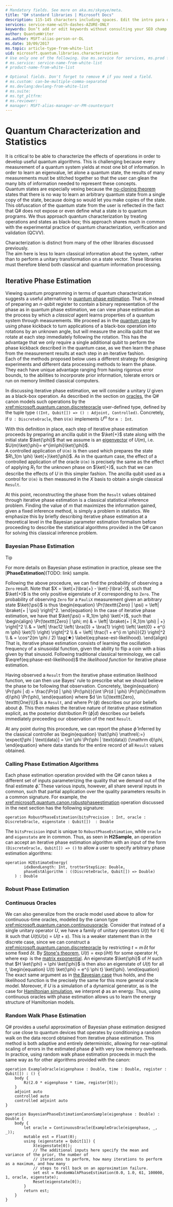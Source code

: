 ```yaml
---
# Mandatory fields. See more on aka.ms/skyeye/meta.
title: "Q# standard libraries | Microsoft Docs"
description: 115-145 characters including spaces. Edit the intro para describing article intent to fit here. This abstract displays in the search result.
services: service-name-with-dashes-AZURE-ONLY 
keywords: Don’t add or edit keywords without consulting your SEO champ.
author: QuantumWriter
ms.author: MSFT-alias-person-or-DL
ms.date: 10/09/2017
ms.topic: article-type-from-white-list
uid: microsoft.quantum.libraries.characterization
# Use only one of the following. Use ms.service for services, ms.prod for on-prem. Remove the # before the relevant field.
# ms.service: service-name-from-white-list
# product-name-from-white-list

# Optional fields. Don't forget to remove # if you need a field.
# ms.custom: can-be-multiple-comma-separated
# ms.devlang:devlang-from-white-list
# ms.suite: 
# ms.tgt_pltfrm:
# ms.reviewer:
# manager: MSFT-alias-manager-or-PM-counterpart
---
```



# Quantum Characterization and Statistics #

It is critical to be able to characterize the effects of operations in order to develop useful quantum algorithms.
This is challenging because every measurement of a quantum system yields at most one bit of information.
In order to learn an eigenvalue, let alone a quantum state, the results of many measurements must be stitched together so that the user can glean the many bits of information needed to represent these concepts.  
Quantum states are especially vexing because the [no-cloning theorem](../quantum-concepts-7-PauliMeasurements.md) states that there is no way to learn an arbitrary quantum state from a single copy of the state, because doing so would let you make copies of the state.
This obfuscation of the quantum state from the user is reflected in the fact that Q# does not expose or even define what a state *is* to quantum programs.
We thus approach quantum characterization by treating operations and states as black-box; this approach shares much in common with the experimental practice of quantum characterization, verification and validation (QCVV).

Characterization is distinct from many of the other libraries discussed previously.  
The aim here is less to learn classical information about the system, rather than to perform a unitary transformation on a state vector.
These libraries must therefore blend both classical and quantum information processing. 


## Iterative Phase Estimation ##

Viewing quantum programming in terms of quantum characterization suggests a useful alternative to [quantum phase estimation](algorithms#quantum-phase-estimation).
That is, instead of preparing an $n$-qubit register to contain a binary representation of the phase as in quantum phase estimation, we can view phase estimation as the process by which a *classical* agent learns properties of a quantum system through measurements.
We proceed as in the [quantum case](algorithms#quantum-phase-estimation) by using phase kickback to turn applications of a black-box operation into rotations by an unknown angle, but will measure the ancilla qubit that we rotate at each step immediately following the rotation.
This has the advantage that we only require a single additional qubit to perform the phase kickback described in the quantum case, as we then learn the phase from the measurement results at each step in an iterative fashion.  
Each of the methods proposed below uses a different strategy for designing experiments and different data processing methods to learn the phase.  They each have unique advantage ranging from having rigorous error bounds, to the abilities to incorporate prior information, tolerate errors or run on memory limitted classical computers.

In discussing iterative phase estimation, we will consider a unitary $U$ given as a black-box operation.
As described in the section on [oracles](data-structures#oracles), the Q# canon models such operations by the <xref:microsoft.quantum.canon.discreteoracle> user-defined type, defined by the tuple type `((Int, Qubit[]) => () : Adjoint, Controlled)`.
Concretely, if `U : DiscreteOracle`, then `U(m)` implements $U^m$ for `m : Int`.

With this definition in place, each step of iterative phase estimation proceeds by preparing an ancilla qubit in the $\ket{+}$ state along with the initial state $\ket{\phi}$ that we assume is an [eigenvector](../quantum-concepts-3-MatrixAdvanced.md) of $U(m)$, i.e. $U(m)\ket{\phi}= e^{im\phi}\ket{\phi}$.  
A controlled application of `U(m)` is then used which prepares the state $R\_1(m \phi) \ket{+}\ket{\phi}$.
As in the quantum case, the effect of a controlled application of the oracle `U(m)` is precisely the same as the effect of applying $R_1$ for the unknown phase on $\ket{+}$, such that we can describe the effects of $U$ in this simpler fashion.
The ancilla qubit used as a control for `U(m)` is then measured in the $X$ basis to obtain a single classical `Result`.

At this point, reconstructing the phase from the `Result` values obtained through iterative phase estimation is a classical statistical inference problem.
Finding the value of $m$ that maximizes the information gained, given a fixed inference method, is simply a problem in statistics.
We emphasize this by briefly describing iterative phase estimation at a theoretical level in the Bayesian parameter estimation formalism before proceeding to describe the statistical algorithms provided in the Q# canon for solving this classical inference problem.

### Bayesian Phase Estimation ###

> [!TIP]
> For more details on Bayesian phase estimation in practice, please see the [**PhaseEstimation**](TODO: link) sample.

Following the above procedure, we can find the probability of observing a `Zero` result.
Note that $X = \ket{+}\bra{+} - \ket{-}\bra{-}$, such that $\ket{+}$ is the only positive eigenstate of $X$ corresponding to `Zero`.
The probability of observing `Zero` for a `PauliX` measurement given an arbitrary state $\ket{\psi}$ is thus
\begin{equation}
    \Pr(\texttt{Zero} | \psi) = \left| \braket{+ | \psi} \right|^2.
\end{equation}
In the case of iterative phase estimation, we have that $\ket{\psi} = R_1(m \phi) \ket{+}$, such that
\begin{align}
    \Pr(\texttt{Zero} | \phi; m)
        & = \left| \braket{+ | R_1(m \phi) | +} \right|^2 \\\\
        & = \left|
            \frac12 \left( \bra{0} + \bra{1} \right) \left( \ket{0} + e^{i m \phi} \ket{1} \right)
            \right|^2 \\\\
        & = \left| \frac{1 + e^{i m \phi}}{2} \right|^2 \\\\
        & = \cos^2(m \phi / 2) \tag{★} \label{eq:phase-est-likelihood}.
\end{align}
That is, iterative phase estimation consists of learning the oscillation frequency of a sinusoidal function, given the ability to flip a coin with a bias given by that sinusoid.
Following traditional classical terminology, we call $\eqref{eq:phase-est-likelihood}$ the *likelihood function* for iterative phase estimation.

Having observed a `Result` from the iterative phase estimation likelihood function, we can then use Bayes' rule to prescribe what we should believe the phase to be following that observation.
Concretely,
\begin{equation}
    \Pr(\phi | d) = \frac{\Pr(d | \phi) \Pr(\phi)}{\int \Pr(d | \phi) \Pr(\phi){\mathrm d}\phi} \Pr(\phi),
\end{equation}
where $d \in \\{\texttt{Zero}, \texttt{One}\\}$ is a `Result`, and where $\Pr(\phi)$ describes our prior beliefs about $\phi$.
This then makes the iterative nature of iterative phase estimation explicit, as the posterior distribution $\Pr(\phi | d)$ describes our beliefs immediately preceeding our observation of the next `Result`.

At any point during this procedure, we can report the phase $\hat{\phi}$ inferred by the classical controller as
\begin{equation}
    \hat{\phi} \mathrel{:=} \expect[\phi | \text{data}] = \int \phi \Pr(\phi | \text{data}) {\mathrm d}\phi,
\end{equation}
where $\text{data}$ stands for the entire record of all `Result` values obtained.

### Calling Phase Estimation Algorithms ###

Each phase estimation operation provided with the Q# canon takes a different set of inputs parameterizing the quality that we demand out of the final estimate $\hat{\phi}$.
These various inputs, however, all share several inputs in common, such that partial application over the quality parameters results in a common signature.
For example, the <xref:microsoft.quantum.canon.robustphaseestimation> operation discussed in the next section has the following signature:

```qsharp
operation RobustPhaseEstimation(bitsPrecision : Int, oracle : DiscreteOracle, eigenstate : Qubit[])  : Double
```

The `bitsPrecision` input is unique to `RobustPhaseEstimation`, while `oracle` and `eigenstate` are in common.
Thus, as seen in **H2Sample**, an operation can accept an iterative phase estimation algorithm with an input of the form `(DiscreteOracle, Qubit[]) => ()` to allow a user to specify arbitrary phase estimation algorithms:

```qsharp
operation H2EstimateEnergy(
        idxBondLength: Int, trotterStepSize: Double,
        phaseEstAlgorithm : ((DiscreteOracle, Qubit[]) => Double)
    ) : Double
```

### Robust Phase Estimation ###
<!-- FIXME: though RPE is the correct name of this algorithm, in context it reads as though Bayesian PE is the opposite of robust, which is not the case. -->
<!-- TODO -->

### Continuous Oracles ###

We can also generalize from the oracle model used above to allow for continuous-time oracles, modeled by the canon type <xref:microsoft.quantum.canon.continuousoracle>.
Consider that instead of a single unitary operator $U$, we have a family of unitary operators $U(t)$ for $t \in \mathbb{R}$ such that $U(t) U(s)$ = $U(t + s)$.
This is a weaker statement than in the discrete case, since we can construct a <xref:microsoft.quantum.canon.discreteoracle> by restricting $t = m\,\delta t$ for some fixed $\delta t$.
By [Stone's theorem](https://en.wikipedia.org/wiki/Stone%27s_theorem_on_one-parameter_unitary_groups), $U(t) = \exp(i H t)$ for some operator $H$, where $\exp$ is the [matrix exponential](../quantum-concepts-3-MatrixAdvanced#matrix-exponentials).
An eigenstate $\ket{\phi}$ of $H$ such that $H \ket{\phi} = \phi \ket{\phi}$ is then also an eigenstate of $U(t)$ for all $t$,
\begin{equation}
    U(t) \ket{\phi} = e^{i \phi t} \ket{\phi}.
\end{equation}
The exact same argument as in [the Bayesian case](#bayesian-phase-estimation) thus holds, and the likelihood function is the precisely the same for this more general oracle model.
Moreover, if $U$ is a simulation of a dynamical generator, as is the case for [Hamiltonian simulation](applications#hamiltonian-simulation), we interpret $\phi$ as an energy.
Thus, using continuous oracles with phase estimation allows us to learn the energy structure of Hamiltonian models.

### Random Walk Phase Estimation ###

Q# provides a useful approximation of Bayesian phase estimation designed for use close to quantum devices that operates by conditioning a random walk on the data record obtained from iterative phase estimation.
This method is both adaptive and entirely deterministic, allowing for near-optimal scaling of errors in the estimated phase $\hat{\phi}$ with very low memory overheads.
In practice, using random walk phase estimation proceeds in much the same way as for other algorithms provided with the canon:

```qsharp
operation ExampleOracle(eigenphase : Double, time : Double, register : Qubit[]) : () {
    body {
        Rz(2.0 * eigenphase * time, register[0]);
    }
    adjoint auto
    controlled auto
    controlled adjoint auto
}

operation BayesianPhaseEstimationCanonSample(eigenphase : Double) : Double {
    body {
        let oracle = ContinuousOracle(ExampleOracle(eigenphase, _, _));
        mutable est = Float(0);
        using (eigenstate = Qubit[1]) {
            X(eigenstate[0]);
            // The additional inputs here specify the mean and variance of the prior, the number of
            // iterations to perform, how many iterations to perform as a maximum, and how many
            // steps to roll back on an approximation failure.
            set est = RandomWalkPhaseEstimation(0.0, 1.0, 61, 100000, 1, oracle, eigenstate);
            Reset(eigenstate[0]);
        }
        return est;
    }
}
```
